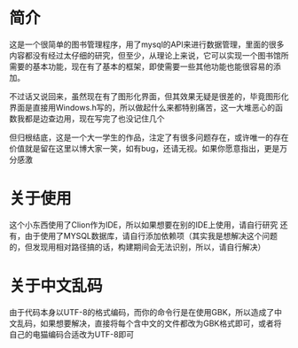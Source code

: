 # 简介
这是一个很简单的图书管理程序，用了mysql的API来进行数据管理，里面的很多内容都没有经过太仔细的研究，但至少，从理论上来说，它可以实现一个图书馆所需要的基本功能，现在有了基本的框架，即使需要一些其他功能也能很容易的添加。

不过话又说回来，虽然现在有了图形化界面，但其效果无疑是很差的，毕竟图形化界面是直接用Windows.h写的，所以做起什么来都特别痛苦，这一大堆恶心的函数我都是边查边用，现在写完了也没记住几个

但归根结底，这是一个大一学生的作品，注定了有很多问题存在，或许唯一的存在价值就是留在这里以博大家一笑，如有bug，还请无视。如果你愿意指出，更是万分感激

# 关于使用
这个小东西使用了Clion作为IDE，所以如果想要在别的IDE上使用，请自行研究
还有，由于使用了MYSQL数据库，请自行添加依赖项（其实我是想解决这个问题的，但发现用相对路径搞的话，构建期间会无法识别，所以，请自行解决）
# 关于中文乱码
由于代码本身以UTF-8的格式编码，而你的命令行是在使用GBK，所以造成了中文乱码，如果想要解决，直接将每个含中文的文件都改为GBK格式即可，或者将自己的电猫编码合适改为UTF-8即可
